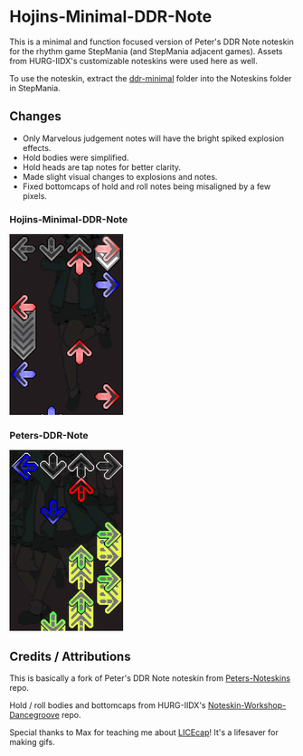 # Hojins-Minimal-DDR-Note
This is a minimal and function focused version of Peter's DDR Note noteskin for the rhythm game StepMania (and StepMania adjacent games). Assets from HURG-IIDX's customizable noteskins were used here as well. 

To use the noteskin, extract the [ddr-minimal](ddr-minimal) folder into the Noteskins folder in StepMania. 

## Changes
- Only Marvelous judgement notes will have the bright spiked explosion effects.
- Hold bodies were simplified. 
- Hold heads are tap notes for better clarity.
- Made slight visual changes to explosions and notes.
- Fixed bottomcaps of hold and roll notes being misaligned by a few pixels. 

### Hojins-Minimal-DDR-Note
![hojin](gifs/min_demo.gif)

### Peters-DDR-Note
![peter](gifs/peter_demo.gif)

## Credits / Attributions
This is basically a fork of Peter's DDR Note noteskin from [Peters-Noteskins](https://github.com/Pete-Lawrence/Peters-Noteskins) repo. 

Hold / roll bodies and bottomcaps from HURG-IIDX's [Noteskin-Workshop-Dancegroove](https://github.com/HURG-IIDX/Noteskin-Workshop-DanceGroove) repo. 

Special thanks to Max for teaching me about [LICEcap](https://www.cockos.com/licecap/)! It's a lifesaver for making gifs. 
